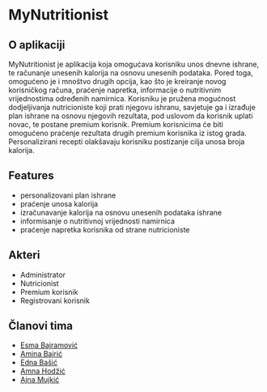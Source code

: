 # MyNutritionist
## O aplikaciji
MyNutritionist je aplikacija koja omogućava korisniku unos dnevne ishrane, te računanje unesenih kalorija na osnovu unesenih podataka. Pored toga, omogućeno je i mnoštvo drugih opcija, kao što je kreiranje novog korisničkog računa, praćenje napretka, informacije o nutritivnim vrijednostima određenih namirnica. Korisniku je pružena mogućnost dodjeljivanja nutricioniste koji prati njegovu ishranu, savjetuje ga i izrađuje plan ishrane na osnovu njegovih rezultata, pod uslovom da korisnik uplati novac, te postane premium korisnik. Premium korisnicima će biti omogućeno praćenje rezultata drugih premium korisnika iz istog grada. Personalizirani recepti olakšavaju korisniku postizanje cilja unosa broja kalorija.

## Features
- personalizovani plan ishrane
- praćenje unosa kalorija
- izračunavanje kalorija na osnovu unesenih podataka ishrane
- informisanje o nutritivnoj vrijednosti namirnica
- praćenje napretka korisnika od strane nutricioniste 

## Akteri
- Administrator
- Nutricionist
- Premium korisnik
- Registrovani korisnik

## Članovi tima
* [Esma Bajramović](https://github.com/ebajramovi3) 
* [Amina Bajrić](https://github.com/abajric2)
* [Edna Bašić](https://github.com/Edna1010)
* [Amna Hodžić](https://github.com/hodzicc)
* [Ajna Mujkić](https://github.com/amujkic1)
